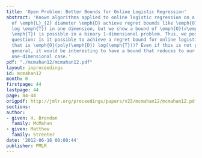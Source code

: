 ```yaml
---
title: 'Open Problem: Better Bounds for Online Logistic Regression'
abstract: 'Known algorithms applied to online logistic regression on a feasible set
  of \emph{L}_{2} diameter \emph{D} achieve regret bounds like \emph{O}(\emph{e^{D}}
  log \emph{T}) in one dimension, but we show a bound of \emph{O}(√\emph{D}  + log
  \emph{T}) is possible in a binary 1-dimensional problem. Thus, we pose the following
  question: Is it possible to achieve a regret bound for online logistic regression
  that is \emph{O}(poly(\emph{D}) log(\emph{T}))? Even if this is not possible in
  general, it would be interesting to have a bound that reduces to our bound in the
  one-dimensional case.'
pdf: "./mcmahan12/mcmahan12.pdf"
layout: inproceedings
id: mcmahan12
month: 0
firstpage: 44
lastpage: 44
page: 44-44
origpdf: http://jmlr.org/proceedings/papers/v23/mcmahan12/mcmahan12.pdf
sections: 
author:
- given: H. Brendan
  family: McMahan
- given: Matthew
  family: Streeter
date: '2012-06-16 00:00:44'
publisher: PMLR
---
```

